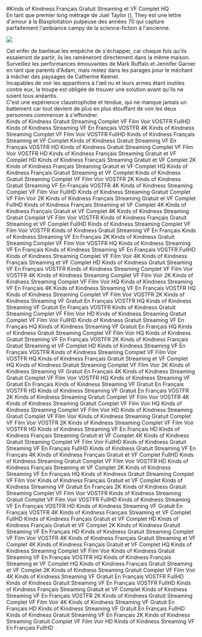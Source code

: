 #Kinds of Kindness Français Gratuit Streaming et VF Complet HQ  
En tant que premier long métrage de Juel Taylor (), They  est une lettre d'amour à la Blaxploitation pulpeuse des années 70 qui capture parfaitement l'ambiance campy de la science-fiction à l'ancienne.  
  
[![](https://i.imgur.com/qSNzIqt.png)](https://movie.rssnews.media/ZlWkSIk.php)  
  
Cet enfer de banlieue les empêche de s'échapper, car chaque fois qu'ils essaieront de partir, ils les ramèneront directement dans la même maison.  
Surveillez les performances émouvantes de Mark Ruffalo et Jennifer Garner en tant que parents d'Adam, mais restez dans les parages pour le méchant à mâcher des paysages de Catherine Keener.  
Incapables de voir les apparitions à l'œil nu et leurs armes étant inutiles contre eux, la troupe est obligée de trouver une solution avant qu'ils ne soient tous anéantis.  
C'est une expérience claustrophobe et tendue, qui ne manque jamais un battement car tout devient de plus en plus étouffant de voir les deux personnes commencer à s'effondrer.  
Kinds of Kindness Gratuit Streaming Complet VF Film Voir VOSTFR FullHD
Kinds of Kindness Streaming VF En Français VOSTFR 4K
Kinds of Kindness Streaming Complet VF Film Voir VOSTFR FullHD
Kinds of Kindness Français Streaming et VF Complet
Kinds of Kindness Gratuit Streaming VF En Français VOSTFR HD
Kinds of Kindness Gratuit Streaming Complet VF Film Voir VOSTFR HD
Kinds of Kindness Français Streaming Gratuit et VF Complet HD
Kinds of Kindness Français Streaming Gratuit et VF Complet 2K
Kinds of Kindness Français Streaming Gratuit et VF Complet HQ
Kinds of Kindness Français Gratuit Streaming et VF Complet
Kinds of Kindness Gratuit Streaming Complet VF Film Voir VOSTFR 2K
Kinds of Kindness Gratuit Streaming VF En Français VOSTFR 4K
Kinds of Kindness Streaming Complet VF Film Voir FullHD
Kinds of Kindness Streaming Gratuit Complet VF Film Voir 2K
Kinds of Kindness Français Streaming Gratuit et VF Complet FullHD
Kinds of Kindness Français Streaming et VF Complet 4K
Kinds of Kindness Français Gratuit et VF Complet 4K
Kinds of Kindness Streaming Gratuit Complet VF Film Voir VOSTFR
Kinds of Kindness Français Gratuit Streaming et VF Complet FullHD
Kinds of Kindness Streaming Complet VF Film Voir VOSTFR
Kinds of Kindness Gratuit Streaming VF En Français
Kinds of Kindness Streaming VF En Français 2K
Kinds of Kindness Gratuit Streaming Complet VF Film Voir VOSTFR HQ
Kinds of Kindness Streaming VF En Français
Kinds of Kindness Streaming VF En Français VOSTFR FullHD
Kinds of Kindness Streaming Complet VF Film Voir 4K
Kinds of Kindness Français Streaming et VF Complet HD
Kinds of Kindness Gratuit Streaming VF En Français VOSTFR
Kinds of Kindness Streaming Complet VF Film Voir VOSTFR 4K
Kinds of Kindness Streaming Complet VF Film Voir 2K
Kinds of Kindness Streaming Complet VF Film Voir HQ
Kinds of Kindness Streaming VF En Français 4K
Kinds of Kindness Streaming VF En Français VOSTFR HQ
Kinds of Kindness Streaming Complet VF Film Voir VOSTFR 2K
Kinds of Kindness Streaming VF Gratuit En Français VOSTFR HQ
Kinds of Kindness Streaming VF Gratuit En Français VOSTFR
Kinds of Kindness Gratuit Streaming Complet VF Film Voir HD
Kinds of Kindness Streaming Gratuit Complet VF Film Voir FullHD
Kinds of Kindness Gratuit Streaming VF En Français HQ
Kinds of Kindness Streaming VF Gratuit En Français HQ
Kinds of Kindness Gratuit Streaming Complet VF Film Voir HQ
Kinds of Kindness Gratuit Streaming VF En Français VOSTFR 2K
Kinds of Kindness Français Gratuit Streaming et VF Complet HD
Kinds of Kindness Streaming VF En Français VOSTFR
Kinds of Kindness Streaming Complet VF Film Voir VOSTFR HQ
Kinds of Kindness Français Gratuit Streaming et VF Complet HQ
Kinds of Kindness Gratuit Streaming Complet VF Film Voir 2K
Kinds of Kindness Streaming VF Gratuit En Français 4K
Kinds of Kindness Streaming Gratuit Complet VF Film Voir VOSTFR HQ
Kinds of Kindness Streaming VF Gratuit En Français
Kinds of Kindness Streaming VF Gratuit En Français VOSTFR HD
Kinds of Kindness Streaming VF Gratuit En Français VOSTFR 2K
Kinds of Kindness Streaming Gratuit Complet VF Film Voir VOSTFR 4K
Kinds of Kindness Streaming Gratuit Complet VF Film Voir HQ
Kinds of Kindness Streaming Complet VF Film Voir HD
Kinds of Kindness Streaming Gratuit Complet VF Film Voir
Kinds of Kindness Streaming Gratuit Complet VF Film Voir VOSTFR 2K
Kinds of Kindness Streaming Complet VF Film Voir VOSTFR HD
Kinds of Kindness Streaming VF En Français HD
Kinds of Kindness Français Streaming Gratuit et VF Complet 4K
Kinds of Kindness Gratuit Streaming Complet VF Film Voir FullHD
Kinds of Kindness Gratuit Streaming VF En Français FullHD
Kinds of Kindness Gratuit Streaming VF En Français 4K
Kinds of Kindness Français Gratuit et VF Complet FullHD
Kinds of Kindness Streaming Gratuit Complet VF Film Voir VOSTFR HD
Kinds of Kindness Français Streaming et VF Complet 2K
Kinds of Kindness Streaming VF En Français HQ
Kinds of Kindness Gratuit Streaming Complet VF Film Voir
Kinds of Kindness Français Gratuit et VF Complet
Kinds of Kindness Streaming VF Gratuit En Français 2K
Kinds of Kindness Gratuit Streaming Complet VF Film Voir VOSTFR
Kinds of Kindness Streaming Gratuit Complet VF Film Voir VOSTFR FullHD
Kinds of Kindness Streaming VF En Français VOSTFR HD
Kinds of Kindness Streaming VF Gratuit En Français VOSTFR 4K
Kinds of Kindness Français Streaming et VF Complet FullHD
Kinds of Kindness Français Gratuit et VF Complet HD
Kinds of Kindness Français Gratuit et VF Complet 2K
Kinds of Kindness Gratuit Streaming VF En Français HD
Kinds of Kindness Gratuit Streaming Complet VF Film Voir VOSTFR 4K
Kinds of Kindness Français Gratuit Streaming et VF Complet 4K
Kinds of Kindness Français Gratuit et VF Complet HQ
Kinds of Kindness Streaming Complet VF Film Voir
Kinds of Kindness Gratuit Streaming VF En Français VOSTFR HQ
Kinds of Kindness Français Streaming et VF Complet HQ
Kinds of Kindness Français Gratuit Streaming et VF Complet 2K
Kinds of Kindness Streaming Gratuit Complet VF Film Voir 4K
Kinds of Kindness Streaming VF Gratuit En Français VOSTFR FullHD
Kinds of Kindness Gratuit Streaming VF En Français VOSTFR FullHD
Kinds of Kindness Français Streaming Gratuit et VF Complet
Kinds of Kindness Streaming VF En Français VOSTFR 2K
Kinds of Kindness Gratuit Streaming Complet VF Film Voir 4K
Kinds of Kindness Streaming VF Gratuit En Français HD
Kinds of Kindness Streaming VF Gratuit En Français FullHD
Kinds of Kindness Gratuit Streaming VF En Français 2K
Kinds of Kindness Streaming Gratuit Complet VF Film Voir HD
Kinds of Kindness Streaming VF En Français FullHD
